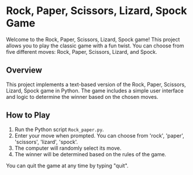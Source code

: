# Rock, Paper, Scissors, Lizard, Spock Game

Welcome to the Rock, Paper, Scissors, Lizard, Spock game! This project allows you to play the classic game with a fun twist. You can choose from five different moves: Rock, Paper, Scissors, Lizard, and Spock.


## Overview

This project implements a text-based version of the Rock, Paper, Scissors, Lizard, Spock game in Python. The game includes a simple user interface and logic to determine the winner based on the chosen moves.

## How to Play

1. Run the Python script `Rock_paper.py`.
2. Enter your move when prompted. You can choose from 'rock', 'paper', 'scissors', 'lizard', 'spock'.
3. The computer will randomly select its move.
4. The winner will be determined based on the rules of the game.

You can quit the game at any time by typing "quit".

